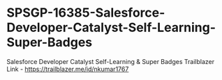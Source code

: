 # SPSGP-16385-Salesforce-Developer-Catalyst-Self-Learning-Super-Badges
Salesforce Developer Catalyst Self-Learning &amp; Super Badges
Trailblazer Link - https://trailblazer.me/id/nkumar1767

